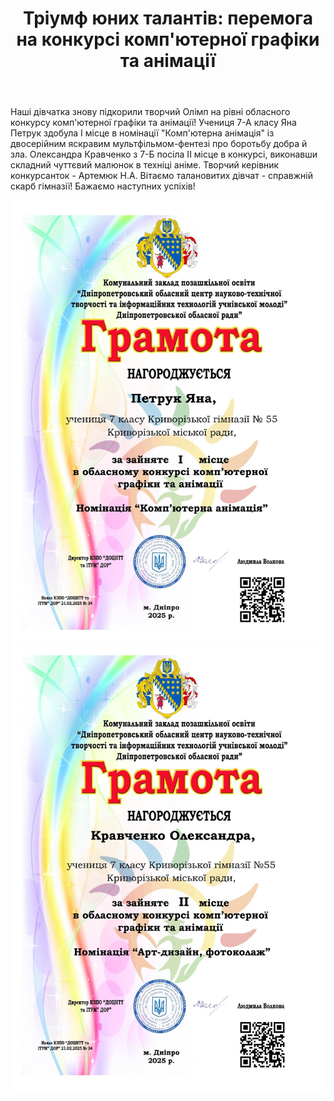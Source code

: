 ﻿---
title: "Тріумф юних талантів: перемога на конкурсі комп'ютерної графіки та анімації"
---

Наші дівчатка знову підкорили творчий Олімп на рівні обласного конкурсу комп'ютерної графіки та анімації! Учениця 7-А класу Яна Петрук здобула І місце в номінації "Комп'ютерна анімація" із двосерійним яскравим мультфільмом-фентезі про боротьбу добра й зла. Олександра Кравченко з 7-Б посіла ІІ місце в конкурсі, виконавши складний чуттєвий малюнок в техніці аніме. Творчий керівник конкурсанток - Артемюк Н.А. Вітаємо талановитих дівчат - справжній скарб гімназії! Бажаємо наступних успіхів!

![](1.jpg)
![](2.jpg)